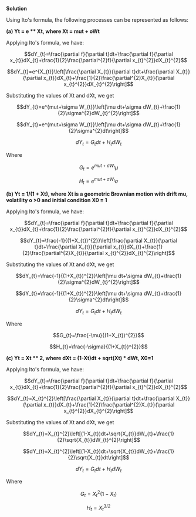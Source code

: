 

**Solution**

Using Ito's formula, the following processes can be represented as follows: 

**(a) Yt = e ** Xt, where Xt = mut + oWt**

Applying Ito's formula, we have:

$$dY_{t}=\frac{\partial f}{\partial t}dt+\frac{\partial f}{\partial x_{t}}dX_{t}+\frac{1}{2}\frac{\partial^{2}f}{\partial x_{t}^{2}}dX_{t}^{2}$$

$$dY_{t}=e^{X_{t}}\left[\frac{\partial X_{t}}{\partial t}dt+\frac{\partial X_{t}}{\partial x_{t}}dX_{t}+\frac{1}{2}\frac{\partial^{2}X_{t}}{\partial x_{t}^{2}}dX_{t}^{2}\right]$$

Substituting the values of Xt and dXt, we get

$$dY_{t}=e^{mut+\sigma W_{t}}\left[\mu dt+\sigma dW_{t}+\frac{1}{2}\sigma^{2}dW_{t}^{2}\right]$$

$$dY_{t}=e^{mut+\sigma W_{t}}\left[\mu dt+\sigma dW_{t}+\frac{1}{2}\sigma^{2}dt\right]$$

$$dY_{t}=G_{t}dt+H_{t}dW_{t}$$

Where 

$$G_{t}=e^{mut+\sigma W_{t}}\mu$$

$$H_{t}=e^{mut+\sigma W_{t}}\sigma$$  

**(b) Yt = 1/(1 + Xt), where Xt is a geometric Brownian motion with drift mu, volatility o >0 and initial condition X0 = 1**

Applying Ito's formula, we have:

$$dY_{t}=\frac{\partial f}{\partial t}dt+\frac{\partial f}{\partial x_{t}}dX_{t}+\frac{1}{2}\frac{\partial^{2}f}{\partial x_{t}^{2}}dX_{t}^{2}$$

$$dY_{t}=\frac{-1}{(1+X_{t})^{2}}\left[\frac{\partial X_{t}}{\partial t}dt+\frac{\partial X_{t}}{\partial x_{t}}dX_{t}+\frac{1}{2}\frac{\partial^{2}X_{t}}{\partial x_{t}^{2}}dX_{t}^{2}\right]$$

Substituting the values of Xt and dXt, we get

$$dY_{t}=\frac{-1}{(1+X_{t})^{2}}\left[\mu dt+\sigma dW_{t}+\frac{1}{2}\sigma^{2}dW_{t}^{2}\right]$$

$$dY_{t}=\frac{-1}{(1+X_{t})^{2}}\left[\mu dt+\sigma dW_{t}+\frac{1}{2}\sigma^{2}dt\right]$$

$$dY_{t}=G_{t}dt+H_{t}dW_{t}$$

Where 

$$G_{t}=\frac{-\mu}{(1+X_{t})^{2}}$$

$$H_{t}=\frac{-\sigma}{(1+X_{t})^{2}}$$  

**(c) Yt = Xt ** 2, where dXt = (1-Xt)dt + sqrt(Xt) * dWt, X0=1**

Applying Ito's formula, we have:

$$dY_{t}=\frac{\partial f}{\partial t}dt+\frac{\partial f}{\partial x_{t}}dX_{t}+\frac{1}{2}\frac{\partial^{2}f}{\partial x_{t}^{2}}dX_{t}^{2}$$

$$dY_{t}=X_{t}^{2}\left[\frac{\partial X_{t}}{\partial t}dt+\frac{\partial X_{t}}{\partial x_{t}}dX_{t}+\frac{1}{2}\frac{\partial^{2}X_{t}}{\partial x_{t}^{2}}dX_{t}^{2}\right]$$

Substituting the values of Xt and dXt, we get

$$dY_{t}=X_{t}^{2}\left[(1-X_{t})dt+\sqrt{X_{t}}dW_{t}+\frac{1}{2}\sqrt{X_{t}}dW_{t}^{2}\right]$$

$$dY_{t}=X_{t}^{2}\left[(1-X_{t})dt+\sqrt{X_{t}}dW_{t}+\frac{1}{2}\sqrt{X_{t}}dt\right]$$

$$dY_{t}=G_{t}dt+H_{t}dW_{t}$$

Where 

$$G_{t}=X_{t}^{2}(1-X_{t})$$

$$H_{t}=X_{t}^{3/2}$$